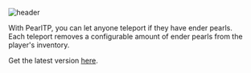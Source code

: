 ![header][]

With PearlTP, you can let anyone teleport if they have ender pearls. <br>
Each teleport removes a configurable amount of ender pearls from the player's inventory.

Get the latest version [here][bukkitdev].

[header]: http://kdude63.com/files/bukkitplugins/PearlTP/images/pearltp.png
[bukkitdev]: http://dev.bukkit.org/server-mods/pearltp
